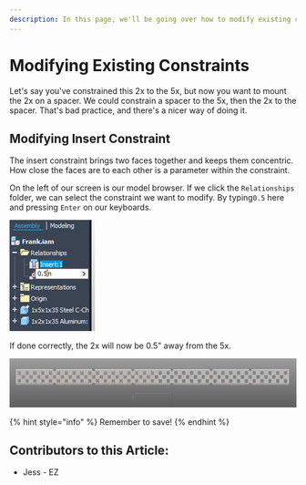 ```yaml
---
description: In this page, we'll be going over how to modify existing constraints.
---
```


# Modifying Existing Constraints

Let's say you've constrained this 2x to the 5x, but now you want to mount the 2x on a spacer.  We could constrain a spacer to the 5x, then the 2x to the spacer.  That's bad practice, and there's a nicer way of doing it. 

## Modifying Insert Constraint

The insert constraint brings two faces together and keeps them concentric.  How close the faces are to each other is a parameter within the constraint. 

On the left of our screen is our model browser.  If we click the `Relationships` folder, we can select the constraint we want to modify.  By typing`0.5` here and pressing `Enter` on our keyboards. 

![Insert Constraint Parameter](<../../../.gitbook/assets/image (130).png>)

If done correctly, the 2x will now be 0.5" away from the 5x. 

![2x is Raised 0.5"](<../../../.gitbook/assets/image (142).png>)

{% hint style="info" %}
Remember to save!
{% endhint %}



## Contributors to this Article:

* Jess - EZ
